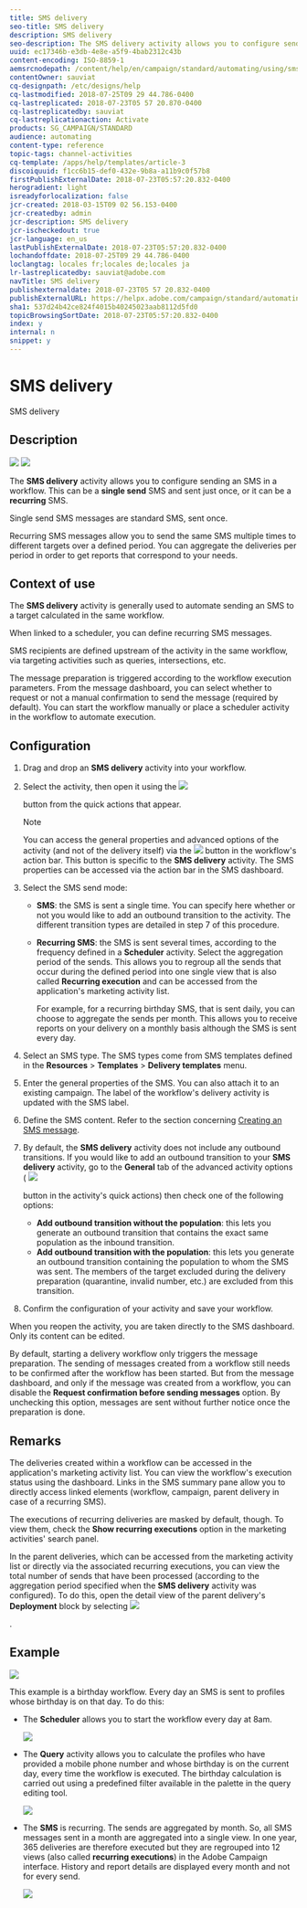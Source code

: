 ```yaml
---
title: SMS delivery
seo-title: SMS delivery
description: SMS delivery
seo-description: The SMS delivery activity allows you to configure sending a single send SMS or a recurring SMS in a workflow.
uuid: ec17346b-e3db-4e8e-a5f9-4bab2312c43b
content-encoding: ISO-8859-1
aemsrcnodepath: /content/help/en/campaign/standard/automating/using/sms-delivery
contentOwner: sauviat
cq-designpath: /etc/designs/help
cq-lastmodified: 2018-07-25T09 29 44.786-0400
cq-lastreplicated: 2018-07-23T05 57 20.870-0400
cq-lastreplicatedby: sauviat
cq-lastreplicationaction: Activate
products: SG_CAMPAIGN/STANDARD
audience: automating
content-type: reference
topic-tags: channel-activities
cq-template: /apps/help/templates/article-3
discoiquuid: f1cc6b15-def0-432e-9b8a-a11b9c0f57b8
firstPublishExternalDate: 2018-07-23T05:57:20.832-0400
herogradient: light
isreadyforlocalization: false
jcr-created: 2018-03-15T09 02 56.153-0400
jcr-createdby: admin
jcr-description: SMS delivery
jcr-ischeckedout: true
jcr-language: en_us
lastPublishExternalDate: 2018-07-23T05:57:20.832-0400
lochandoffdate: 2018-07-25T09 29 44.786-0400
loclangtag: locales fr;locales de;locales ja
lr-lastreplicatedby: sauviat@adobe.com
navTitle: SMS delivery
publishexternaldate: 2018-07-23T05 57 20.832-0400
publishExternalURL: https://helpx.adobe.com/campaign/standard/automating/using/sms-delivery.html
sha1: 537d24b42ce824f4015b40245023aab8112d5fd0
topicBrowsingSortDate: 2018-07-23T05:57:20.832-0400
index: y
internal: n
snippet: y
---
```


# SMS delivery

SMS delivery

## Description

![](assets/sms.png)  ![](assets/recurrentSMS.png)

The **SMS delivery** activity allows you to configure sending an SMS in a workflow. This can be a **single send** SMS and sent just once, or it can be a **recurring** SMS.

Single send SMS messages are standard SMS, sent once.

Recurring SMS messages allow you to send the same SMS multiple times to different targets over a defined period. You can aggregate the deliveries per period in order to get reports that correspond to your needs.

## Context of use

The **SMS delivery** activity is generally used to automate sending an SMS to a target calculated in the same workflow.

When linked to a scheduler, you can define recurring SMS messages.

SMS recipients are defined upstream of the activity in the same workflow, via targeting activities such as queries, intersections, etc.

The message preparation is triggered according to the workflow execution parameters. From the message dashboard, you can select whether to request or not a manual confirmation to send the message (required by default). You can start the workflow manually or place a scheduler activity in the workflow to automate execution.

## Configuration

1. Drag and drop an **SMS delivery** activity into your workflow.
1. Select the activity, then open it using the  ![](assets/edit_darkgrey-24px.png)

   button from the quick actions that appear.

   >[!NOTE]
   >
   >You can access the general properties and advanced options of the activity (and not of the delivery itself) via the  ![](assets/dlv_activity_params-24px.png) button in the workflow's action bar. This button is specific to the **SMS delivery** activity. The SMS properties can be accessed via the action bar in the SMS dashboard.

1. Select the SMS send mode:

    * **SMS**: the SMS is sent a single time. You can specify here whether or not you would like to add an outbound transition to the activity. The different transition types are detailed in step 7 of this procedure.
    * **Recurring SMS**: the SMS is sent several times, according to the frequency defined in a **Scheduler** activity. Select the aggregation period of the sends. This allows you to regroup all the sends that occur during the defined period into one single view that is also called **Recurring execution** and can be accessed from the application's marketing activity list.

      For example, for a recurring birthday SMS, that is sent daily, you can choose to aggregate the sends per month. This allows you to receive reports on your delivery on a monthly basis although the SMS is sent every day.

1. Select an SMS type. The SMS types come from SMS templates defined in the **Resources** &gt; **Templates** &gt; **Delivery templates** menu.
1. Enter the general properties of the SMS. You can also attach it to an existing campaign. The label of the workflow's delivery activity is updated with the SMS label.
1. Define the SMS content. Refer to the section concerning [Creating an SMS message](../../channels/using/creating-an-sms-message.md).
1. By default, the **SMS delivery** activity does not include any outbound transitions. If you would like to add an outbound transition to your **SMS delivery** activity, go to the **General** tab of the advanced activity options (  ![](assets/dlv_activity_params-24px.png)

   button in the activity's quick actions) then check one of the following options:

    * **Add outbound transition without the population**: this lets you generate an outbound transition that contains the exact same population as the inbound transition.
    * **Add outbound transition with the population**: this lets you generate an outbound transition containing the population to whom the SMS was sent. The members of the target excluded during the delivery preparation (quarantine, invalid number, etc.) are excluded from this transition.

1. Confirm the configuration of your activity and save your workflow.

When you reopen the activity, you are taken directly to the SMS dashboard. Only its content can be edited.

By default, starting a delivery workflow only triggers the message preparation. The sending of messages created from a workflow still needs to be confirmed after the workflow has been started. But from the message dashboard, and only if the message was created from a workflow, you can disable the **Request confirmation before sending messages** option. By unchecking this option, messages are sent without further notice once the preparation is done.

## Remarks

The deliveries created within a workflow can be accessed in the application's marketing activity list. You can view the workflow's execution status using the dashboard. Links in the SMS summary pane allow you to directly access linked elements (workflow, campaign, parent delivery in case of a recurring SMS).

The executions of recurring deliveries are masked by default, though. To view them, check the **Show recurring executions** option in the marketing activities' search panel.

In the parent deliveries, which can be accessed from the marketing activity list or directly via the associated recurring executions, you can view the total number of sends that have been processed (according to the aggregation period specified when the **SMS delivery** activity was configured). To do this, open the detail view of the parent delivery's **Deployment** block by selecting  ![](assets/wkf_dlv_detail_button.png)

.

## Example

![](assets/wkf_SMS_example_1.png)

This example is a birthday workflow. Every day an SMS is sent to profiles whose birthday is on that day. To do this:

* The **Scheduler** allows you to start the workflow every day at 8am.

  ![](assets/wkf_delivery_example_2.png)

* The **Query** activity allows you to calculate the profiles who have provided a mobile phone number and whose birthday is on the current day, every time the workflow is executed. The birthday calculation is carried out using a predefined filter available in the palette in the query editing tool.

  ![](assets/wkf_delivery_example_3.png)

* The **SMS** is recurring. The sends are aggregated by month. So, all SMS messages sent in a month are aggregated into a single view. In one year, 365 deliveries are therefore executed but they are regrouped into 12 views (also called **recurring executions**) in the Adobe Campaign interface. History and report details are displayed every month and not for every send.

  ![](assets/wkf_sms_example_4.png)


